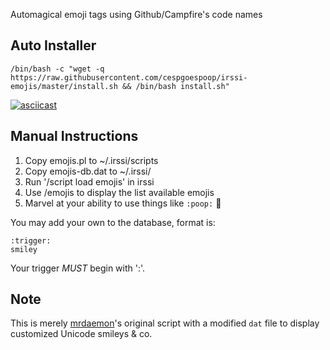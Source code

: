 Automagical emoji tags using Github/Campfire's code names


Auto Installer
------------

    /bin/bash -c "wget -q https://raw.githubusercontent.com/cespgoespoop/irssi-emojis/master/install.sh && /bin/bash install.sh"

[![asciicast](https://asciinema.org/a/p9oy0WjeImAHaIvy9tNnamuB2.svg)](https://asciinema.org/a/p9oy0WjeImAHaIvy9tNnamuB2)


Manual Instructions
------------

 1. Copy emojis.pl to ~/.irssi/scripts
 2. Copy  emojis-db.dat to ~/.irssi/
 3. Run '/script load emojis' in irssi
 4. Use /emojis to display the list available emojis
 5. Marvel at your ability to use things like `:poop:` :poop:

You may add your own to the database, format is:

    :trigger:
    smiley

Your trigger *MUST* begin with ':'.

Note
----

This is merely [mrdaemon][code]'s original script with a modified `dat`
file to display customized Unicode smileys & co.


[code]: https://github.com/mrdaemon/irssi-emojis
